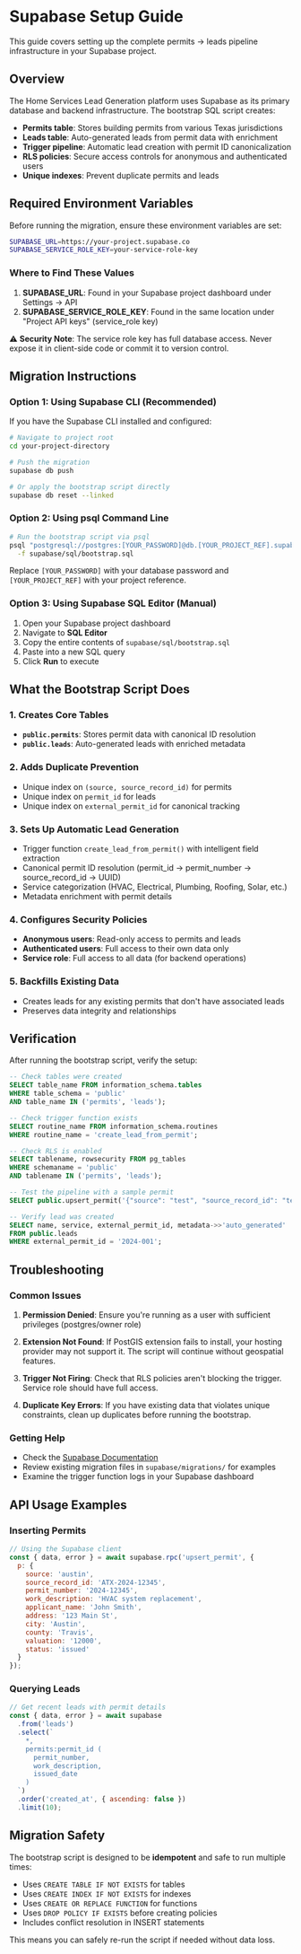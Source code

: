 # Supabase Setup Guide

This guide covers setting up the complete permits → leads pipeline infrastructure in your Supabase project.

## Overview

The Home Services Lead Generation platform uses Supabase as its primary database and backend infrastructure. The bootstrap SQL script creates:

- **Permits table**: Stores building permits from various Texas jurisdictions
- **Leads table**: Auto-generated leads from permit data with enrichment
- **Trigger pipeline**: Automatic lead creation with permit ID canonicalization
- **RLS policies**: Secure access controls for anonymous and authenticated users
- **Unique indexes**: Prevent duplicate permits and leads

## Required Environment Variables

Before running the migration, ensure these environment variables are set:

```bash
SUPABASE_URL=https://your-project.supabase.co
SUPABASE_SERVICE_ROLE_KEY=your-service-role-key
```

### Where to Find These Values

1. **SUPABASE_URL**: Found in your Supabase project dashboard under Settings → API
2. **SUPABASE_SERVICE_ROLE_KEY**: Found in the same location under "Project API keys" (service_role key)

⚠️ **Security Note**: The service role key has full database access. Never expose it in client-side code or commit it to version control.

## Migration Instructions

### Option 1: Using Supabase CLI (Recommended)

If you have the Supabase CLI installed and configured:

```bash
# Navigate to project root
cd your-project-directory

# Push the migration
supabase db push

# Or apply the bootstrap script directly
supabase db reset --linked
```

### Option 2: Using psql Command Line

```bash
# Run the bootstrap script via psql
psql "postgresql://postgres:[YOUR_PASSWORD]@db.[YOUR_PROJECT_REF].supabase.co:5432/postgres" \
  -f supabase/sql/bootstrap.sql
```

Replace `[YOUR_PASSWORD]` with your database password and `[YOUR_PROJECT_REF]` with your project reference.

### Option 3: Using Supabase SQL Editor (Manual)

1. Open your Supabase project dashboard
2. Navigate to **SQL Editor**
3. Copy the entire contents of `supabase/sql/bootstrap.sql`
4. Paste into a new SQL query
5. Click **Run** to execute

## What the Bootstrap Script Does

### 1. Creates Core Tables

- **`public.permits`**: Stores permit data with canonical ID resolution
- **`public.leads`**: Auto-generated leads with enriched metadata

### 2. Adds Duplicate Prevention

- Unique index on `(source, source_record_id)` for permits
- Unique index on `permit_id` for leads
- Unique index on `external_permit_id` for canonical tracking

### 3. Sets Up Automatic Lead Generation

- Trigger function `create_lead_from_permit()` with intelligent field extraction
- Canonical permit ID resolution (permit_id → permit_number → source_record_id → UUID)
- Service categorization (HVAC, Electrical, Plumbing, Roofing, Solar, etc.)
- Metadata enrichment with permit details

### 4. Configures Security Policies

- **Anonymous users**: Read-only access to permits and leads
- **Authenticated users**: Full access to their own data only
- **Service role**: Full access to all data (for backend operations)

### 5. Backfills Existing Data

- Creates leads for any existing permits that don't have associated leads
- Preserves data integrity and relationships

## Verification

After running the bootstrap script, verify the setup:

```sql
-- Check tables were created
SELECT table_name FROM information_schema.tables 
WHERE table_schema = 'public' 
AND table_name IN ('permits', 'leads');

-- Check trigger function exists
SELECT routine_name FROM information_schema.routines 
WHERE routine_name = 'create_lead_from_permit';

-- Check RLS is enabled
SELECT tablename, rowsecurity FROM pg_tables 
WHERE schemaname = 'public' 
AND tablename IN ('permits', 'leads');

-- Test the pipeline with a sample permit
SELECT public.upsert_permit('{"source": "test", "source_record_id": "test-001", "permit_number": "2024-001", "work_description": "HVAC installation", "applicant_name": "Test Applicant", "valuation": "15000"}'::jsonb);

-- Verify lead was created
SELECT name, service, external_permit_id, metadata->>'auto_generated' 
FROM public.leads 
WHERE external_permit_id = '2024-001';
```

## Troubleshooting

### Common Issues

1. **Permission Denied**: Ensure you're running as a user with sufficient privileges (postgres/owner role)

2. **Extension Not Found**: If PostGIS extension fails to install, your hosting provider may not support it. The script will continue without geospatial features.

3. **Trigger Not Firing**: Check that RLS policies aren't blocking the trigger. Service role should have full access.

4. **Duplicate Key Errors**: If you have existing data that violates unique constraints, clean up duplicates before running the bootstrap.

### Getting Help

- Check the [Supabase Documentation](https://supabase.com/docs)
- Review existing migration files in `supabase/migrations/` for examples
- Examine the trigger function logs in your Supabase dashboard

## API Usage Examples

### Inserting Permits

```javascript
// Using the Supabase client
const { data, error } = await supabase.rpc('upsert_permit', {
  p: {
    source: 'austin',
    source_record_id: 'ATX-2024-12345',
    permit_number: '2024-12345',
    work_description: 'HVAC system replacement',
    applicant_name: 'John Smith',
    address: '123 Main St',
    city: 'Austin',
    county: 'Travis',
    valuation: '12000',
    status: 'issued'
  }
});
```

### Querying Leads

```javascript
// Get recent leads with permit details
const { data, error } = await supabase
  .from('leads')
  .select(`
    *,
    permits:permit_id (
      permit_number,
      work_description,
      issued_date
    )
  `)
  .order('created_at', { ascending: false })
  .limit(10);
```

## Migration Safety

The bootstrap script is designed to be **idempotent** and safe to run multiple times:

- Uses `CREATE TABLE IF NOT EXISTS` for tables
- Uses `CREATE INDEX IF NOT EXISTS` for indexes
- Uses `CREATE OR REPLACE FUNCTION` for functions
- Uses `DROP POLICY IF EXISTS` before creating policies
- Includes conflict resolution in INSERT statements

This means you can safely re-run the script if needed without data loss.